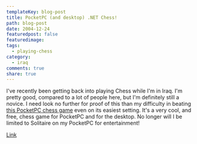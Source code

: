 ```yaml
---
templateKey: blog-post
title: PocketPC (and desktop) .NET Chess!
path: blog-post
date: 2004-12-24
featuredpost: false
featuredimage:
tags:
  - playing-chess
category:
  - iraq
comments: true
share: true
---
```


I've recently been getting back into playing Chess while I'm in Iraq. I'm pretty good, compared to a lot of people here, but I'm definitely still a novice. I need look no further for proof of this than my difficulty in beating [this PocketPC chess game](http://www.valil.com/chess2/index.html) even on its easiest setting. It's a very cool, and free, chess game for PocketPC and for the desktop. No longer will I be limited to Solitaire on my PocketPC for entertainment!

[Link](http://www.valil.com/chess2/index.html)
